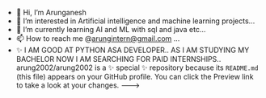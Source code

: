 - 👋 Hi, I’m Arunganesh
- 👀 I’m interested in Artificial intelligence and machine learning projects...
- 🌱 I’m currently learning AI and ML with sql and java etc...
- 📫 How to reach me @arungintern@gmail.com ...
- ✨ I AM GOOD AT PYTHON ASA DEVELOPER.. AS I AM STUDYING MY BACHELOR NOW I AM SEARCHING FOR PAID INTERNSHIPS..
arung2002/arung2002 is a ✨ special ✨ repository because its `README.md` (this file) appears on your GitHub profile.
You can click the Preview link to take a look at your changes.
--->
